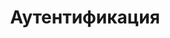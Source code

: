 ---
title: Аутентификация
position_number: 2
parameters:
  - name:
    content:
content_markdown: |-
  Вам необходимо пройти аутентификацию для всех запросов API. Для получения API ключа напишите на почту <a href="mailto:partners@jobned.com">partners@jobned.com</a>.

  Добавьте ключ API ко всем запросам в качестве HTTP заголовка "Authorization: Bearer <ваш API ключ>.

  Ничего не будет работать, если вы не укажете этот ключ API.
  {: .error}
left_code_blocks:
  - code_block:
    title:
    language:
right_code_blocks:
  - code_block: |2-
        $ch = curl_init('https://api.jobned.com/v1/sites/');
        $token = 'as214SY@Jlsa<Safak';
        curl_setopt($ch, CURLOPT_RETURNTRANSFER, 1);
        curl_setopt($ch, CURLOPT_FOLLOWLOCATION, 1);
        curl_setopt($ch, CURLOPT_CUSTOMREQUEST, "GET"); 
        curl_setopt($ch, CURLOPT_HEADER, true);
        curl_setopt($ch, CURLOPT_SSL_VERIFYPEER, false);
        curl_setopt($ch,CURLOPT_SSL_VERIFYHOST, false);
        $authorization = 'Authorization: Bearer ' . $token;
        curl_setopt($ch, CURLOPT_HTTPHEADER, $authorization);
        $responce = curl_exec($ch);
        curl_close($ch);
        var_dump(json_decode($responce, true));
    title: Curl
    language: PHP
---